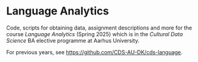# Language Analytics

Code, scripts for obtaining data, assignment descriptions and more for the course _Language Analytics_ (Spring 2025) which is in the _Cultural Data Science_ BA elective programme at Aarhus University.


For previous years, see https://github.com/CDS-AU-DK/cds-language.

